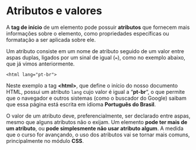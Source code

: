 # Atributos e valores

A **tag de início** de um elemento pode possuir **atributos** que fornecem mais informações sobre o elemento, como propriedades específicas ou formatação a ser aplicada sobre ele.

Um atributo consiste em um nome de atributo seguido de um valor entre aspas duplas, ligados por um sinal de igual \(`=`\), como no exemplo abaixo, que já vimos anteriormente.

```markup
<html lang="pt-br">
```

Neste exemplo a tag **&lt;html&gt;**, que define o início do nosso documento HTML, possui um atributo `lang` cujo valor é igual a “**pt-br**“, o que permite que o navegador e outros sistemas \(como o buscador do Google\) saibam que essa página está escrita em idioma **Português do Brasil**. 

O valor de um atributo deve, preferencialmente, ser declarado entre aspas, mesmo que alguns atributos não o exijam. Um elemento **pode ter mais de um atributo**, ou **pode simplesmente não usar atributo algum**. A medida que o curso for avançando, o uso dos atributos vai se tornar mais comuns, principalmente no módulo **CSS**.

